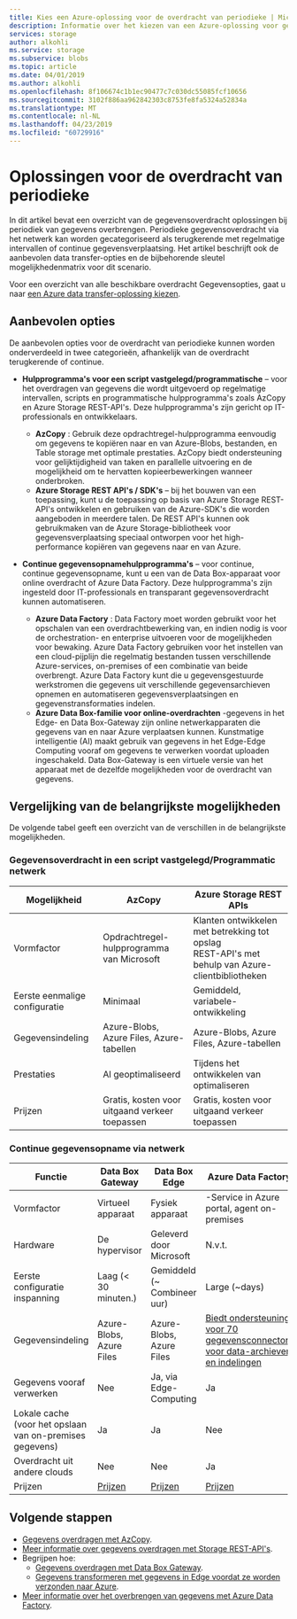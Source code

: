 ```yaml
---
title: Kies een Azure-oplossing voor de overdracht van periodieke | Microsoft Docs
description: Informatie over het kiezen van een Azure-oplossing voor gegevensoverdracht wanneer periodiek van gegevens overbrengen.
services: storage
author: alkohli
ms.service: storage
ms.subservice: blobs
ms.topic: article
ms.date: 04/01/2019
ms.author: alkohli
ms.openlocfilehash: 8f106674c1b1ec90477c7c030dc55085fcf10656
ms.sourcegitcommit: 3102f886aa962842303c8753fe8fa5324a52834a
ms.translationtype: MT
ms.contentlocale: nl-NL
ms.lasthandoff: 04/23/2019
ms.locfileid: "60729916"
---
```

# <a name="solutions-for-periodic-data-transfer"></a>Oplossingen voor de overdracht van periodieke
 
In dit artikel bevat een overzicht van de gegevensoverdracht oplossingen bij periodiek van gegevens overbrengen. Periodieke gegevensoverdracht via het netwerk kan worden gecategoriseerd als terugkerende met regelmatige intervallen of continue gegevensverplaatsing. Het artikel beschrijft ook de aanbevolen data transfer-opties en de bijbehorende sleutel mogelijkhedenmatrix voor dit scenario.

Voor een overzicht van alle beschikbare overdracht Gegevensopties, gaat u naar [een Azure data transfer-oplossing kiezen](storage-choose-data-transfer-solution.md).

## <a name="recommended-options"></a>Aanbevolen opties

De aanbevolen opties voor de overdracht van periodieke kunnen worden onderverdeeld in twee categorieën, afhankelijk van de overdracht terugkerende of continue.

- **Hulpprogramma's voor een script vastgelegd/programmatische** – voor het overdragen van gegevens die wordt uitgevoerd op regelmatige intervallen, scripts en programmatische hulpprogramma's zoals AzCopy en Azure Storage REST-API's. Deze hulpprogramma's zijn gericht op IT-professionals en ontwikkelaars.

    - **AzCopy** : Gebruik deze opdrachtregel-hulpprogramma eenvoudig om gegevens te kopiëren naar en van Azure-Blobs, bestanden, en Table storage met optimale prestaties. AzCopy biedt ondersteuning voor gelijktijdigheid van taken en parallelle uitvoering en de mogelijkheid om te hervatten kopieerbewerkingen wanneer onderbroken.
    - **Azure Storage REST API's / SDK's** – bij het bouwen van een toepassing, kunt u de toepassing op basis van Azure Storage REST-API's ontwikkelen en gebruiken van de Azure-SDK's die worden aangeboden in meerdere talen. De REST API's kunnen ook gebruikmaken van de Azure Storage-bibliotheek voor gegevensverplaatsing speciaal ontworpen voor het high-performance kopiëren van gegevens naar en van Azure.

- **Continue gegevensopnamehulpprogramma's** – voor continue, continue gegevensopname, kunt u een van de Data Box-apparaat voor online overdracht of Azure Data Factory. Deze hulpprogramma's zijn ingesteld door IT-professionals en transparant gegevensoverdracht kunnen automatiseren.

    - **Azure Data Factory** : Data Factory moet worden gebruikt voor het opschalen van een overdrachtbewerking van, en indien nodig is voor de orchestration- en enterprise uitvoeren voor de mogelijkheden voor bewaking. Azure Data Factory gebruiken voor het instellen van een cloud-pijplijn die regelmatig bestanden tussen verschillende Azure-services, on-premises of een combinatie van beide overbrengt. Azure Data Factory kunt die u gegevensgestuurde werkstromen die gegevens uit verschillende gegevensarchieven opnemen en automatiseren gegevensverplaatsingen en gegevenstransformaties indelen.
    - **Azure Data Box-familie voor online-overdrachten** -gegevens in het Edge- en Data Box-Gateway zijn online netwerkapparaten die gegevens van en naar Azure verplaatsen kunnen. Kunstmatige intelligentie (AI) maakt gebruik van gegevens in het Edge-Edge Computing vooraf om gegevens te verwerken voordat uploaden ingeschakeld. Data Box-Gateway is een virtuele versie van het apparaat met de dezelfde mogelijkheden voor de overdracht van gegevens.


## <a name="comparison-of-key-capabilities"></a>Vergelijking van de belangrijkste mogelijkheden

De volgende tabel geeft een overzicht van de verschillen in de belangrijkste mogelijkheden.

### <a name="scriptedprogrammatic-network-data-transfer"></a>Gegevensoverdracht in een script vastgelegd/Programmatic netwerk

| Mogelijkheid                  | AzCopy                                 | Azure Storage REST APIs       |
|-----------------------------|----------------------------------------|-------------------------------|
| Vormfactor                 | Opdrachtregel-hulpprogramma van Microsoft       | Klanten ontwikkelen met betrekking tot opslag <br> REST-API's met behulp van Azure-clientbibliotheken |
| Eerste eenmalige configuratie     | Minimaal                                | Gemiddeld, variabele-ontwikkeling    |
| Gegevensindeling                 | Azure-Blobs, Azure Files, Azure-tabellen | Azure-Blobs, Azure Files, Azure-tabellen   |
| Prestaties                 | Al geoptimaliseerd                      | Tijdens het ontwikkelen van optimaliseren                  |
| Prijzen                     | Gratis, kosten voor uitgaand verkeer toepassen      | Gratis, kosten voor uitgaand verkeer toepassen        |

### <a name="continuous-data-ingestion-over-network"></a>Continue gegevensopname via netwerk

| Functie                                       | Data Box Gateway | Data Box Edge   | Azure Data Factory        |
|----------------------------------|-----------------------------------------|--------------------------|---------------------------|
| Vormfactor                                   | Virtueel apparaat             | Fysiek apparaat          | -Service in Azure portal, agent on-premises                                                            |
| Hardware                                      | De hypervisor            | Geleverd door Microsoft    | N.v.t.                                                            |
| Eerste configuratie inspanning                          | Laag (< 30 minuten.)            | Gemiddeld (~ Combineer uur) | Large (~days)                                                 |
| Gegevensindeling                                   | Azure-Blobs, Azure Files   | Azure-Blobs, Azure Files | [Biedt ondersteuning voor 70 gegevensconnectors voor data-archieven en indelingen](https://docs.microsoft.com/azure/data-factory/copy-activity-overview#supported-data-stores-and-formats)|
| Gegevens vooraf verwerken                           | Nee                         | Ja, via Edge-Computing    | Ja                                                           |
| Lokale cache<br>(voor het opslaan van on-premises gegevens)    | Ja                        | Ja                      | Nee                                                            |
| Overdracht uit andere clouds                    | Nee                         | Nee                       | Ja                                                           |
| Prijzen                                       | [Prijzen](https://azure.microsoft.com/pricing/details/storage/databox/gateway/)                    | [Prijzen](https://azure.microsoft.com/pricing/details/storage/databox/edge/)                  | [Prijzen](https://azure.microsoft.com/pricing/details/data-factory/)                                                       |

## <a name="next-steps"></a>Volgende stappen

- [Gegevens overdragen met AzCopy](/azure/storage/common/storage-use-azcopy-v10?toc=%2fazure%2fstorage%2ftables%2ftoc.json).
- [Meer informatie over gegevens overdragen met Storage REST-API's](https://docs.microsoft.com/azure/databox-online/data-box-gateway-deploy-add-shares).
- Begrijpen hoe:
    - [Gegevens overdragen met Data Box Gateway](https://docs.microsoft.com/azure/databox-online/data-box-gateway-deploy-add-shares).
    - [Gegevens transformeren met gegevens in Edge voordat ze worden verzonden naar Azure](https://docs.microsoft.com/azure/databox-online/data-box-edge-deploy-configure-compute).
- [Meer informatie over het overbrengen van gegevens met Azure Data Factory](https://docs.microsoft.com/azure/data-factory/tutorial-bulk-copy-portal).
